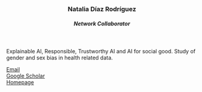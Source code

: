 
<header class="post-header">
<h3 class="post-title">Natalia Díaz Rodríguez</h3>
<h5 class="post-description">Network Collaborator</h5>
</header>

Explainable AI, Responsible, Trustworthy AI and AI for social good. Study of gender and sex bias in health related data.

<i class="fa fa-envelope"></i> <a href="mailto:nataliadiaz@ugr.es">Email</a> <br />
<i class="ai ai-google-scholar"></i> <a href="https://scholar.google.com/citations?user=aia6ZgYAAAAJ&hl=en&oi=sra">Google Scholar</a> <br />
<i class="fa fa-globe"></i> <a href="https://sites.google.com/view/nataliadiaz">Homepage</a>


